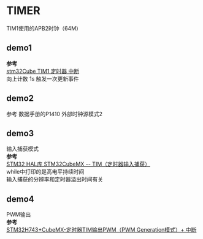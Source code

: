 # TIMER

TIM1使用的APB2时钟（64M）

## demo1  

**参考**  
[stm32Cube TIM1 定时器 中断](https://blog.csdn.net/penglijiang/article/details/116234535)  
向上计数 1s 触发一次更新事件  

## demo2

参考 数据手册的P1410 外部时钟源模式2

## demo3

输入捕获模式  
**参考**  
[STM32 HAL库 STM32CubeMX -- TIM（定时器输入捕获）](https://blog.csdn.net/Dir_x/article/details/129006634)  
while中打印的是高电平持续时间  
输入捕获的分辨率和定时器溢出时间有关  

## demo4

PWM输出  
**参考**  
[STM32H743+CubeMX-定时器TIM输出PWM（PWM Generation模式）+ 中断](https://blog.csdn.net/wallace89/article/details/118581314?spm=1001.2014.3001.5501)  
